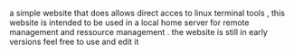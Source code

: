 a simple website that does allows direct acces to linux terminal tools , this website is intended to be used in a local home server for remote management and ressource management .
the website is still in early versions feel free to use and edit it
